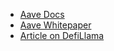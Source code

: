 - [Aave Docs](https://docs.aave.com/aavenomics/)
- [Aave Whitepaper](https://github.com/aave/aave-protocol/blob/master/docs/Aave_Protocol_Whitepaper_v1_0.pdf)
- [Article on DefiLlama](https://wiki.defillama.com/wiki/Aave)
